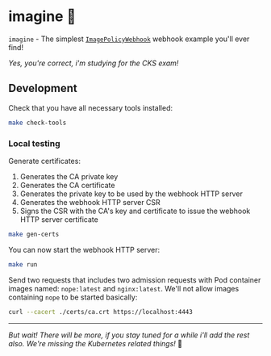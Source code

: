 # imagine 🧞

`imagine` - The simplest [`ImagePolicyWebhook`](https://kubernetes.io/docs/reference/access-authn-authz/admission-controllers/#imagepolicywebhook) webhook example you'll ever find!

_Yes, you're correct, i'm studying for the CKS exam!_

## Development

Check that you have all necessary tools installed:

```bash
make check-tools
```

### Local testing

Generate certificates:

1. Generates the CA private key
2. Generates the CA certificate
3. Generates the private key to be used by the webhook HTTP server
4. Generates the webhook HTTP server CSR
5. Signs the CSR with the CA's key and certificate to issue the webhook HTTP server certificate

```bash
make gen-certs
```

You can now start the webhook HTTP server:

```bash
make run
```

Send two requests that includes two admission requests with Pod container images named: `nope:latest` and `nginx:latest`. We'll not allow images containing `nope` to be started basically:

```bash
curl --cacert ./certs/ca.crt https://localhost:4443
```

---

_But wait! There will be more, if you stay tuned for a while i'll add the rest also. We're missing the Kubernetes related things!_ :smiling_face_with_tear:
